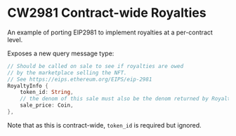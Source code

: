 # CW2981 Contract-wide Royalties

An example of porting EIP2981 to implement royalties at a per-contract level.

Exposes a new query message type:

```rust
// Should be called on sale to see if royalties are owed
// by the marketplace selling the NFT.
// See https://eips.ethereum.org/EIPS/eip-2981
RoyaltyInfo {
    token_id: String,
    // the denom of this sale must also be the denom returned by RoyaltiesInfoResponse
    sale_price: Coin,
},
```

Note that as this is contract-wide, `token_id` is required but ignored.
